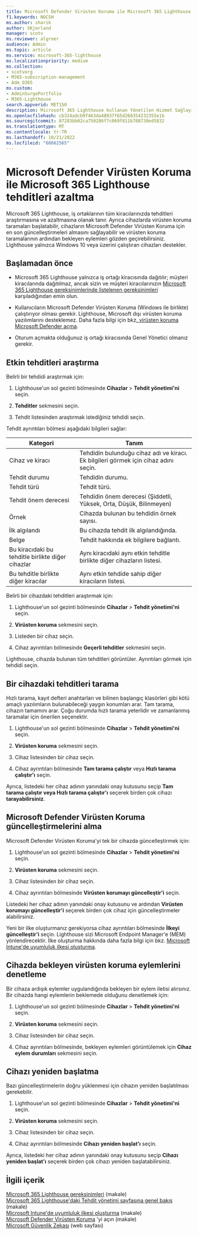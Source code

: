 ```yaml
---
title: Microsoft Defender Virüsten Koruma ile Microsoft 365 Lighthouse tehditleri azaltma
f1.keywords: NOCSH
ms.author: sharik
author: SKjerland
manager: scotv
ms.reviewer: algreer
audience: Admin
ms.topic: article
ms.service: microsoft-365-lighthouse
ms.localizationpriority: medium
ms.collection:
- scotvorg
- M365-subscription-management
- Adm_O365
ms.custom:
- AdminSurgePortfolio
- M365-Lighthouse
search.appverid: MET150
description: Microsoft 365 Lighthouse kullanan Yönetilen Hizmet Sağlayıcıları (MSP) için Microsoft Defender Virüsten Koruma ile tehditleri azaltma hakkında bilgi edinin.
ms.openlocfilehash: cb324adcb9f463da48937f65d260354232355e1b
ms.sourcegitcommit: 87283bb02ca750286f7c069f811b788730ed5832
ms.translationtype: MT
ms.contentlocale: tr-TR
ms.lasthandoff: 10/21/2022
ms.locfileid: "68662565"
---
```

# <a name="mitigate-threats-in-microsoft-365-lighthouse-with-microsoft-defender-antivirus"></a>Microsoft Defender Virüsten Koruma ile Microsoft 365 Lighthouse tehditleri azaltma

Microsoft 365 Lighthouse, iş ortaklarının tüm kiracılarınızda tehditleri araştırmasına ve azaltmasına olanak tanır. Ayrıca cihazlarda virüsten koruma taramaları başlatabilir, cihazların Microsoft Defender Virüsten Koruma için en son güncelleştirmeleri almasını sağlayabilir ve virüsten koruma taramalarının ardından bekleyen eylemleri gözden geçirebilirsiniz. Lighthouse yalnızca Windows 10 veya üzerini çalıştıran cihazları destekler.

## <a name="before-you-begin"></a>Başlamadan önce

- Microsoft 365 Lighthouse yalnızca iş ortağı kiracısında dağıtılır; müşteri kiracılarında dağıtılmaz, ancak sizin ve müşteri kiracılarınızın [Microsoft 365 Lighthouse gereksinimlerinde listelenen gereksinimleri](m365-lighthouse-requirements.md) karşıladığından emin olun.

- Kullanıcıların Microsoft Defender Virüsten Koruma (Windows ile birlikte) çalıştırıyor olması gerekir. Lighthouse, Microsoft dışı virüsten koruma yazılımlarını desteklemez. Daha fazla bilgi için bkz[. virüsten koruma Microsoft Defender açma](/mem/intune/user-help/turn-on-defender-windows).

- Oturum açmakta olduğunuz iş ortağı kiracısında Genel Yönetici olmanız gerekir.

## <a name="investigate-active-threats"></a>Etkin tehditleri araştırma

Belirli bir tehdidi araştırmak için:

1. Lighthouse'un sol gezinti bölmesinde **Cihazlar** > **Tehdit yönetimi'ni** seçin.

2. **Tehditler** sekmesini seçin.

3. Tehdit listesinden araştırmak istediğiniz tehdidi seçin.

Tehdit ayrıntıları bölmesi aşağıdaki bilgileri sağlar:

| Kategori                                      | Tanım                                                                                                   |
|-----------------------------------------------|--------------------------------------------------------------------------------------------------------------|
| Cihaz ve kiracı                             | Tehdidin bulunduğu cihaz adı ve kiracı. Ek bilgileri görmek için cihaz adını seçin. |
| Tehdit durumu                                 | Tehdidin durumu.                                                                                    |
| Tehdit türü                                   | Tehdit türü.                                                                                              |
| Tehdit önem derecesi                               | Tehdidin önem derecesi (Şiddetli, Yüksek, Orta, Düşük, Bilinmeyen)                                                    |
| Örnek                                     | Cihazda bulunan bu tehdidin örnek sayısı.                                                    |
| İlk algılandı                                | Bu cihazda tehdit ilk algılandığında.                                                           |
| Belge                                 | Tehdit hakkında ek bilgilere bağlantı.                                                             |
| Bu kiracıdaki bu tehditle birlikte diğer cihazlar | Aynı kiracıdaki aynı etkin tehditle birlikte diğer cihazların listesi.                                      |
| Bu tehditle birlikte diğer kiracılar                | Aynı etkin tehdide sahip diğer kiracıların listesi.                                                         |

Belirli bir cihazdaki tehditleri araştırmak için:

1. Lighthouse'un sol gezinti bölmesinde **Cihazlar** > **Tehdit yönetimi'ni** seçin.

2. **Virüsten koruma** sekmesini seçin.

3. Listeden bir cihaz seçin.

4. Cihaz ayrıntıları bölmesinde **Geçerli tehditler** sekmesini seçin.

Lighthouse, cihazda bulunan tüm tehditleri görüntüler. Ayrıntıları görmek için tehdidi seçin.

## <a name="scan-for-threats-on-a-device"></a>Bir cihazdaki tehditleri tarama

Hızlı tarama, kayıt defteri anahtarları ve bilinen başlangıç klasörleri gibi kötü amaçlı yazılımların bulunabileceği yaygın konumları arar. Tam tarama, cihazın tamamını arar. Çoğu durumda hızlı tarama yeterlidir ve zamanlanmış taramalar için önerilen seçenektir.

1. Lighthouse'un sol gezinti bölmesinde **Cihazlar** > **Tehdit yönetimi'ni** seçin.

2. **Virüsten koruma** sekmesini seçin.

3. Cihaz listesinden bir cihaz seçin.

4. Cihaz ayrıntıları bölmesinde **Tam tarama çalıştır** veya **Hızlı tarama çalıştır'ı** seçin.

Ayrıca, listedeki her cihaz adının yanındaki onay kutusunu seçip **Tam tarama çalıştır veya Hızlı tarama çalıştır'ı** seçerek birden çok cihazı **tarayabilirsiniz**.

## <a name="get-updates-for-microsoft-defender-antivirus"></a>Microsoft Defender Virüsten Koruma güncelleştirmelerini alma

Microsoft Defender Virüsten Koruma'yi tek bir cihazda güncelleştirmek için:

1. Lighthouse'un sol gezinti bölmesinde **Cihazlar** > **Tehdit yönetimi'ni** seçin.

2. **Virüsten koruma** sekmesini seçin.

3. Cihaz listesinden bir cihaz seçin.

4. Cihaz ayrıntıları bölmesinde **Virüsten korumayı güncelleştir'i** seçin.

Listedeki her cihaz adının yanındaki onay kutusunu ve ardından **Virüsten korumayı güncelleştir'i** seçerek birden çok cihaz için güncelleştirmeler alabilirsiniz.

Yeni bir ilke oluşturmanız gerekiyorsa cihaz ayrıntıları bölmesinde **İlkeyi güncelleştir'i** seçin. Lighthouse sizi Microsoft Endpoint Manager'e (MEM) yönlendirecektir. İlke oluşturma hakkında daha fazla bilgi için bkz. [Microsoft Intune'de uyumluluk ilkesi oluşturma](/mem/intune/protect/create-compliance-policy).

## <a name="check-pending-antivirus-actions-on-a-device"></a>Cihazda bekleyen virüsten koruma eylemlerini denetleme

Bir cihaza ardışık eylemler uygulandığında bekleyen bir eylem iletisi alırsınız. Bir cihazda hangi eylemlerin beklemede olduğunu denetlemek için:

1. Lighthouse'un sol gezinti bölmesinde **Cihazlar** > **Tehdit yönetimi'ni** seçin.

2. **Virüsten koruma** sekmesini seçin.

3. Cihaz listesinden bir cihaz seçin.

4. Cihaz ayrıntıları bölmesinde, bekleyen eylemleri görüntülemek için **Cihaz eylem durumları** sekmesini seçin.

## <a name="restart-a-device"></a>Cihazı yeniden başlatma

Bazı güncelleştirmelerin doğru yüklenmesi için cihazın yeniden başlatılması gerekebilir.

1. Lighthouse'un sol gezinti bölmesinde **Cihazlar** > **Tehdit yönetimi'ni** seçin.

2. **Virüsten koruma** sekmesini seçin.

3. Cihaz listesinden bir cihaz seçin.

4. Cihaz ayrıntıları bölmesinde **Cihazı yeniden başlat'ı** seçin.

Ayrıca, listedeki her cihaz adının yanındaki onay kutusunu seçip **Cihazı yeniden başlat'ı** seçerek birden çok cihazı yeniden başlatabilirsiniz.

## <a name="related-content"></a>İlgili içerik

[Microsoft 365 Lighthouse gereksinimleri](m365-lighthouse-requirements.md) (makale)\
[Microsoft 365 Lighthouse'daki Tehdit yönetimi sayfasına genel bakış](m365-lighthouse-threat-management-page-overview.md) (makale)\
[Microsoft Intune'de uyumluluk ilkesi oluşturma](/mem/intune/protect/create-compliance-policy) (makale)\
[Microsoft Defender Virüsten Koruma](/mem/intune/user-help/turn-on-defender-windows) 'yi açın (makale)\
[Microsoft Güvenlik Zekası](https://www.microsoft.com/wdsi/threats) (web sayfası)
